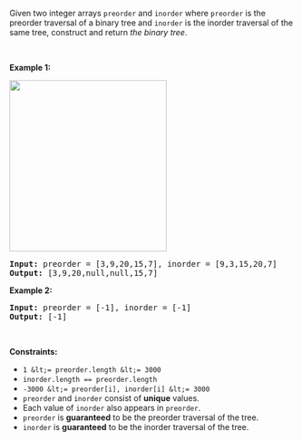 Given two integer arrays `` preorder `` and `` inorder `` where `` preorder `` is the preorder traversal of a binary tree and `` inorder `` is the inorder traversal of the same tree, construct and return _the binary tree_.

&nbsp;

__Example 1:__

<img alt="" src="https://assets.leetcode.com/uploads/2021/02/19/tree.jpg" style="width: 277px; height: 302px;"/>

<pre>
<strong>Input:</strong> preorder = [3,9,20,15,7], inorder = [9,3,15,20,7]
<strong>Output:</strong> [3,9,20,null,null,15,7]
</pre>

__Example 2:__

<pre>
<strong>Input:</strong> preorder = [-1], inorder = [-1]
<strong>Output:</strong> [-1]
</pre>

&nbsp;

__Constraints:__

*   `` 1 &lt;= preorder.length &lt;= 3000 ``
*   `` inorder.length == preorder.length ``
*   `` -3000 &lt;= preorder[i], inorder[i] &lt;= 3000 ``
*   `` preorder `` and `` inorder `` consist of __unique__ values.
*   Each value of `` inorder `` also appears in `` preorder ``.
*   `` preorder `` is __guaranteed__ to be the preorder traversal of the tree.
*   `` inorder `` is __guaranteed__ to be the inorder traversal of the tree.